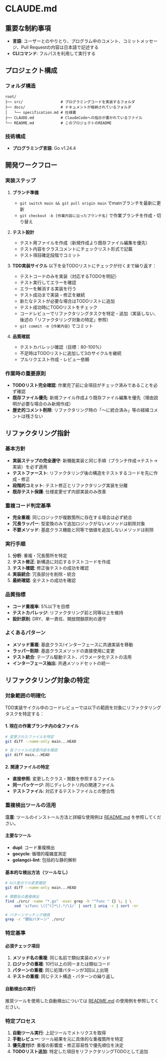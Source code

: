 # CLAUDE.md

## 重要な制約事項

- **言語**: ユーザーとのやりとり、プログラム中のコメント、コミットメッセージ、Pull Requestの内容は日本語で記述する
- **CLIコマンド**: フルパスを利用して実行する

## プロジェクト構成

### フォルダ構造
```text
root/
├── src/                 # プログラミングコードを実装するフォルダ
├── docs/                # ドキュメントが格納されているフォルダ
│   └── specification.md # 仕様書
├── CLAUDE.md            # ClaudeCodeへの指示が書かれているファイル
└── README.md            # このプロジェクトのREADME
```

### 技術構成
- **プログラミング言語**: Go v1.24.4

## 開発ワークフロー

### 実装ステップ

1. **ブランチ準備**
   - `git switch main && git pull origin main` でmainブランチを最新に更新
   - `git checkout -b [作業内容に沿ったブランチ名]` で作業ブランチを作成・切り替え

2. **テスト設計**
   - テスト用ファイルを作成（新規作成より既存ファイル編集を優先）
   - テスト内容をクラスコメントにチェックリスト形式で記載
   - テスト項目確定段階でコミット

3. **TDD実装サイクル**
   以下を全TODOリストにチェックが付くまで繰り返す：
   - テストコードのみを実装（対応するTODOを明記）
   - テスト実行してエラーを確認
   - エラーを解消する実装を行う
   - テスト成功まで実装・修正を継続
   - 新たなテストが必要な場合はTODOリストに追加
   - テスト成功時にTODOリストをチェック
   - コードレビューでリファクタリングタスクを特定・追加（実装しない、後述の「リファクタリング対象の特定」参照）
   - `git commit -m {作業内容}` でコミット

4. **品質確認**
   - テストカバレッジ確認（目標：80-100%）
   - 不足時はTODOリストに追加して3のサイクルを継続
   - プルリクエスト作成・レビュー依頼

### 作業時の重要原則

- **TODOリスト完全確認**: 作業完了前に全項目がチェック済みであることを必ず確認
- **既存ファイル優先**: 新規ファイル作成より既存ファイル編集を優先（理由説明が必要な場合のみ新規作成）
- **歴史的コメント削除**: リファクタリング時の「〜に統合済み」等の経緯コメントは残さない

## リファクタリング指針

### 基本方針
- **実装ステップの完全遵守**: 新機能実装と同じ手順（ブランチ作成→テスト→実装）を必ず適用
- **テストファースト**: リファクタリング後の構造をテストするコードを先に作成・修正
- **段階的コミット**: テスト修正とリファクタリング実装を分離
- **既存テスト保護**: 仕様変更せず内部実装のみ改善

### 重複コード判定基準
- **完全重複**: 同じロジックが複数箇所に存在する場合は必ず統合
- **冗長ラッパー**: 型変換のみで追加ロジックがないメソッドは削除対象
- **不要メソッド**: 基底クラス機能と同等で価値を追加しないメソッドは削除

### 実行手順
1. **分析**: 重複・冗長箇所を特定
2. **テスト修正**: 新構造に対応するテストコードを作成
3. **テスト確認**: 修正後テストの成功を確認
4. **実装統合**: 冗長部分を削除・統合
5. **最終確認**: 全テストの成功を確認

### 品質指標
- **コード重複率**: 5%以下を目標
- **テストカバレッジ**: リファクタリング前と同等以上を維持
- **設計原則**: DRY、単一責任、開放閉鎖原則の遵守

### よくあるパターン
- **メソッド重複**: 基底クラス/インターフェースに共通実装を移動
- **ラッパー削除**: 基底クラスメソッドの直接使用に変更
- **テスト統合**: テーブル駆動テスト、パラメータ化テストの活用
- **インターフェース抽出**: 共通メソッドセットの統一

## リファクタリング対象の特定

### 対象範囲の明確化
TDD実装サイクル中のコードレビューでは以下の範囲を対象にリファクタリングタスクを特定する：

#### 1. **現在の作業ブランチ内の全ファイル**
```bash
# 変更されたファイルを特定
git diff --name-only main...HEAD

# 各ファイルの変更内容を確認
git diff main...HEAD
```

#### 2. **関連ファイルの特定**
- **直接参照**: 変更したクラス・関数を参照するファイル
- **同一パッケージ**: 同じディレクトリ内の関連ファイル
- **テストファイル**: 対応するテストファイルとの整合性

### 重複検出ツールの活用

**注意**: ツールのインストール方法と詳細な使用例は [README.md](./README.md#推奨ツールリファクタリング対象検出用) を参照してください。

#### 主要なツール
- **dupl**: コード重複検出
- **gocyclo**: 循環的複雑度測定  
- **golangci-lint**: 包括的な静的解析

#### 基本的な検出方法（ツールなし）
```bash
# Git差分での変更確認
git diff --name-only main...HEAD

# 関数名の重複検出
find ./src/ -name "*.go" -exec grep -h "^func " {} \; | \
    sed 's/func \([^(]*\).*/\1/' | sort | uniq -c | sort -nr

# パターンマッチング検索
grep -r "類似パターン" ./src/
```

### 特定基準

#### 必須チェック項目
1. **メソッド名の重複**: 同じ名前で類似実装のメソッド
2. **ロジックの重複**: 10行以上の同一または類似コード
3. **パターンの重複**: 同じ処理パターンが3回以上出現
4. **テストの重複**: 同じテスト構造・パターンの繰り返し

#### 自動検出の実行
推奨ツールを使用した自動検出については [README.md](./README.md#ツールの使用方法) の使用例を参照してください。

### 特定プロセス
1. **自動ツール実行**: 上記ツールでメトリクスを取得
2. **手動レビュー**: ツール結果を元に具体的な重複箇所を特定
3. **優先度付け**: 重複の影響度・修正容易性で優先順位を決定
4. **TODOリスト追加**: 特定した項目をリファクタリングTODOとして追加